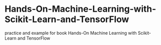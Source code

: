# Hands-On-Machine-Learning-with-Scikit-Learn-and-TensorFlow
practice and example for book Hands-On Machine Learning with Scikit-Learn and TensorFlow
